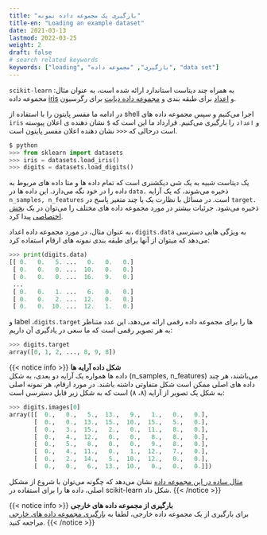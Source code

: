 ```yaml
---
title: "بارگیری یک مجموعه داده نمونه"
title-en: "Loading an example dataset"
date: 2021-03-13
lastmod: 2022-03-25
weight: 2
draft: false
# search related keywords
keywords: ["loading", "بارگیری", "مجموعه داده", "data set"]
---
```


`scikit-learn` به همراه چند دیتاست استاندارد ارائه شده است،
به عنوان مثال: مجموعه داده [iris](https://en.wikipedia.org/wiki/Iris_flower_data_set) و [اعداد](https://archive.ics.uci.edu/ml/datasets/Pen-Based+Recognition+of+Handwritten+Digits) برای
طبقه بندی و [مجموعه داده دیابت](https://www4.stat.ncsu.edu/~boos/var.select/diabetes.html) برای رگرسیون.

در ادامه ما مفسر پایتون را با استفاده از shell اجرا می‌کنیم
و سپس مجموعه داده های `iris`  و `اعداد` را بارگیری می‌کنیم.
قرارداد ما این است که `$` نشان دهنده ی اعلان پیوسته است درحالی که  `<<<` نشان دهنده اعلان مفسر پایتون است.

```python
$ python
>>> from sklearn import datasets
>>> iris = datasets.load_iris()
>>> digits = datasets.load_digits()
```

یک دیتاست شبیه به یک شی دیکشنری است که تمام داده ها و متا داده های مربوط به داده را در خود نگه می‌دارد. این داده ها در
`data.`
ذخیره می‌شوند، که یک آرایه
`n_samples, n_features`
است.
در مسائل با نظارت یک یا چند متغیر پاسخ در
`target.`
ذخیره می‌شود.
جرئیات بیشتر در مورد مجموعه داده های مختلف را می‌توان در یک
[بخش اختصاصی](https://scikit-learn.org/stable/datasets.html#datasets)
پیدا کرد.

به عنوان مثال، در مورد مجموعه داده اعداد، `digits.data` به ویژگی هایی دسترسی می‌دهد که میتوان از آنها برای طبقه بندی نمونه های ارقام استفاده کرد:

```python
>>> print(digits.data)
[[ 0.   0.   5. ...   0.   0.   0.]
 [ 0.   0.   0. ...  10.   0.   0.]
 [ 0.   0.   0. ...  16.   9.   0.]
 ...
 [ 0.   0.   1. ...   6.   0.   0.]
 [ 0.   0.   2. ...  12.   0.   0.]
 [ 0.   0.  10. ...  12.   1.   0.]
```

و label ،`digits.target` ها را برای مجموعه داده رقمی ارائه می‌دهد، این عدد متناظر به هر تصویر رقمی است که ما سعی در یادگیری آن داریم:

```python
>>> digits.target
array([0, 1, 2, ..., 8, 9, 8])
```

{{< notice info >}}
**شکل داده آرایه ها**  
داده ها همواره یک آرایه دو بعدی، به شکل (n_samples, n_features) می‌باشند، هر چند داده های اصلی ممکن است شکل متفاوتی داشته باشند. در مورد ارقام، هر نمونه اصلی به شکل یک تصویر از آرایه (۸، ۸) است که به شکل زیر قابل دسترسی است:
```python
>>> digits.images[0]
array([[  0.,   0.,   5.,  13.,   9.,   1.,   0.,   0.],
       [  0.,   0.,  13.,  15.,  10.,  15.,   5.,   0.],
       [  0.,   3.,  15.,   2.,   0.,  11.,   8.,   0.],
       [  0.,   4.,  12.,   0.,   0.,   8.,   8.,   0.],
       [  0.,   5.,   8.,   0.,   0.,   9.,   8.,   0.],
       [  0.,   4.,  11.,   0.,   1.,  12.,   7.,   0.],
       [  0.,   2.,  14.,   5.,  10.,  12.,   0.,   0.],
       [  0.,   0.,   6.,  13.,  10.,   0.,   0.,   0.]])
```
[مثال ساده در این مجموعه داده](https://scikit-learn.org/stable/auto_examples/classification/plot_digits_classification.html#sphx-glr-auto-examples-classification-plot-digits-classification-py) نشان می‌دهد که چگونه می‌توان با شروع از مشکل اصلی، داده ها را برای استفاده در scikit-learn شکل داد.
{{< /notice >}}

{{< notice info >}}
**بارگیری از مجموعه داده های خارجی**  
برای بارگیری از یک مجموعه داده خارجی، لطفا به [بارگیری مجموعه داده های خارجی](https://scikit-learn.org/stable/datasets/loading_other_datasets.html#external-datasets) مراجعه کنید.
{{< /notice >}}


